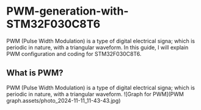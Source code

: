 # PWM-generation-with-STM32F030C8T6
PWM (Pulse Width Modulation) is a type of digital electrical signa; which is periodic in nature, with a triangular waveform. In this guide, I will explain PWM configuration and coding for STM32F030C8T6. 

## What is PWM? 
PWM (Pulse Width Modulation) is a type of digital electrical signa; which is periodic in nature, with a triangular waveform.
![Graph for PWM](PWM graph.assets/photo_2024-11-11_11-43-43.jpg)
